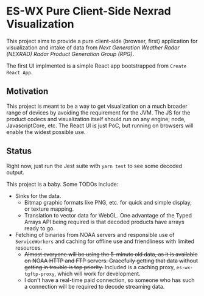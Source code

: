 # ES-WX Pure Client-Side Nexrad Visualization

This project aims to provide a pure client-side (browser, first) application
for visualization and intake of data from _Next Generation Weather Radar
(NEXRAD) Radar Product Generation Group (RPG)_.

The first UI implmented is a simple React app bootstrapped from `Create React App`.

## Motivation

This project is meant to be a way to get visualization on a much broader range
of devices by avoiding the requirement for the JVM. The JS for the product
codecs and visualization itself should run on any engine; node, JavascriptCore,
etc. The React UI is just PoC, but running on browsers will enable the widest
possible use.

## Status

Right now, just run the Jest suite with `yarn test` to see some decoded output.

This project is a baby. Some TODOs include:

- Sinks for the data.
  - Bitmap graphic formats like PNG, etc. for quick and simple display, or
    texture mapping.
  - Translation to vector data for WebGL. One advantage of the Typed Arrays API
    being required is that decoded products have arrays ready to go.
- Fetching of binaries from NOAA servers and responsible use of
  `ServiceWorkers` and caching for offline use and friendliness with limited
  resources.
  - ~~Almost everyone will be using the 5-minute old data, as it is available on
    NOAA HTTP and FTP servers. Gracefully getting that data without getting in
    trouble is top priority.~~ Included is a caching proxy, `es-wx-tgftp-proxy`, which will work for development.
  - I don't have a real-time paid connection, so someone who has such a
    connection will be required to decode streaming data.
